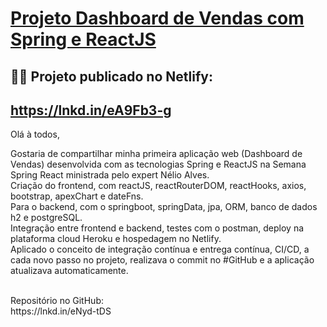 # [Projeto Dashboard de Vendas com Spring e ReactJS](https://lnkd.in/eA9Fb3-g)
## 👨‍💻 Projeto publicado no Netlify: <br>
## https://lnkd.in/eA9Fb3-g <br>

Olá à todos,

Gostaria de compartilhar minha primeira aplicação web (Dashboard de Vendas) desenvolvida com as tecnologias Spring e ReactJS na Semana Spring React ministrada pelo expert Nélio Alves.<br>
Criação do frontend, com reactJS, reactRouterDOM, reactHooks, axios, bootstrap, apexChart e dateFns. <br>
Para o backend, com o springboot, springData, jpa, ORM, banco de dados h2 e postgreSQL. <br>
Integração entre frontend e backend, testes com o postman, deploy na plataforma cloud Heroku e hospedagem no Netlify.<br>
Aplicado o conceito de integração contínua e entrega contínua, CI/CD, a cada novo passo no projeto, realizava o commit no #GitHub e a aplicação atualizava automaticamente.<br>

<br>
Repositório no GitHub: <br>
https://lnkd.in/eNyd-tDS <br>
